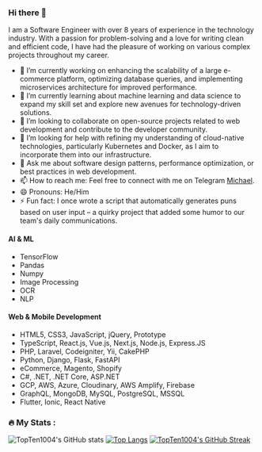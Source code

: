 ### Hi there 👋

I am a Software Engineer with over 8 years of experience in the technology industry.
With a passion for problem-solving and a love for writing clean and efficient code, I have had the pleasure of working on various complex projects throughout my career. 

- 🔭 I’m currently working on enhancing the scalability of a large e-commerce platform, optimizing database queries, and implementing microservices architecture for improved performance.
- 🌱 I’m currently learning about machine learning and data science to expand my skill set and explore new avenues for technology-driven solutions.
- 👯 I’m looking to collaborate on open-source projects related to web development and contribute to the developer community.
- 🤔 I’m looking for help with refining my understanding of cloud-native technologies, particularly Kubernetes and Docker, as I aim to incorporate them into our infrastructure.
- 💬 Ask me about software design patterns, performance optimization, or best practices in web development.
- 📫 How to reach me: Feel free to connect with me on Telegram [Michael](https://t.me/micgh1031).
- 😄 Pronouns: He/Him
- ⚡ Fun fact: I once wrote a script that automatically generates puns based on user input – a quirky project that added some humor to our team's daily communications.

#### AI & ML
- TensorFlow
- Pandas
- Numpy
- Image Processing
- OCR
- NLP

#### Web & Mobile Development
- HTML5, CSS3, JavaScript, jQuery, Prototype
- TypeScript, React.js, Vue.js, Next.js, Node.js, Express.JS
- PHP, Laravel, Codeigniter, Yii, CakePHP
- Python, Django, Flask, FastAPI
- eCommerce, Magento, Shopify
- C#, .NET, .NET Core, ASP.NET
- GCP, AWS, Azure, Cloudinary, AWS Amplify, Firebase
- GraphQL, MongoDB, MySQL, PostgreSQL, MSSQL
- Flutter, Ionic, React Native

### :fire: My Stats :
![TopTen1004's GitHub stats](https://github-readme-stats.vercel.app/api?username=micgh1031&show_icons=true&theme=radical)
 [![Top Langs](https://github-readme-stats.vercel.app/api/top-langs/?username=micgh1031&layout=compact&theme=vision-friendly-dark)](https://github.com/micgh1031/github-readme-stats)
  [![TopTen1004's GitHub Streak](http://github-readme-streak-stats.herokuapp.com?user=micgh1031&theme=dark&background=000000)](https://git.io/streak-stats)


<!--
**micgh1031/micgh1031** is a ✨ _special_ ✨ repository because its `README.md` (this file) appears on your GitHub profile.

Here are some ideas to get you started:

- 🔭 I’m currently working on ...
- 🌱 I’m currently learning ...
- 👯 I’m looking to collaborate on ...
- 🤔 I’m looking for help with ...
- 💬 Ask me about ...
- 📫 How to reach me: ...
- 😄 Pronouns: ...
- ⚡ Fun fact: ...
-->
